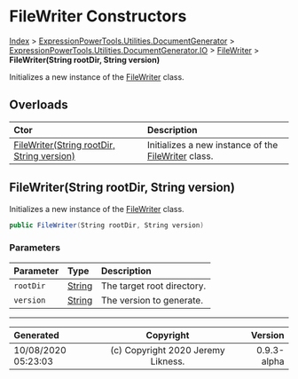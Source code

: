 ﻿# FileWriter Constructors

[Index](../index.md) > [ExpressionPowerTools.Utilities.DocumentGenerator](ExpressionPowerTools.Utilities.DocumentGenerator.a.md) > [ExpressionPowerTools.Utilities.DocumentGenerator.IO](ExpressionPowerTools.Utilities.DocumentGenerator.IO.n.md) > [FileWriter](ExpressionPowerTools.Utilities.DocumentGenerator.IO.FileWriter.cs.md) > **FileWriter(String rootDir, String version)**

Initializes a new instance of the [FileWriter](ExpressionPowerTools.Utilities.DocumentGenerator.IO.FileWriter.cs.md) class.

## Overloads

| Ctor | Description |
| :-- | :-- |
| [FileWriter(String rootDir, String version)](#filewriterstring-rootdir-string-version) | Initializes a new instance of the [FileWriter](ExpressionPowerTools.Utilities.DocumentGenerator.IO.FileWriter.cs.md) class. |

## FileWriter(String rootDir, String version)

Initializes a new instance of the [FileWriter](ExpressionPowerTools.Utilities.DocumentGenerator.IO.FileWriter.cs.md) class.

```csharp
public FileWriter(String rootDir, String version)
```

### Parameters

| Parameter | Type | Description |
| :-- | :-- | :-- |
| `rootDir` | [String](https://docs.microsoft.com/dotnet/api/system.string) | The target root directory. |
| `version` | [String](https://docs.microsoft.com/dotnet/api/system.string) | The version to generate. |



---

| Generated | Copyright | Version |
| :-- | :-: | --: |
| 10/08/2020 05:23:03 | (c) Copyright 2020 Jeremy Likness. | 0.9.3-alpha |
